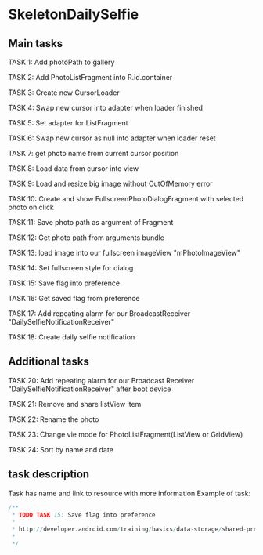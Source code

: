 SkeletonDailySelfie
========

Main tasks
--------

TASK 1: Add photoPath to gallery

TASK 2: Add PhotoListFragment into R.id.container

TASK 3: Create new CursorLoader

TASK 4: Swap new cursor into adapter when loader finished

TASK 5: Set adapter for ListFragment

TASK 6: Swap new cursor as null into adapter when loader reset

TASK 7: get photo name from current cursor position

TASK 8: Load data from cursor into view

TASK 9: Load and resize big image without OutOfMemory error

TASK 10: Create and show FullscreenPhotoDialogFragment with selected photo on click

TASK 11: Save photo path as argument of Fragment

TASK 12: Get photo path from arguments bundle

TASK 13: load image into our fullscreen imageView "mPhotoImageView"

TASK 14: Set fullscreen style for dialog

TASK 15: Save flag into preference

TASK 16: Get saved flag from preference

TASK 17: Add repeating alarm for our BroadcastReceiver "DailySelfieNotificationReceiver"

TASK 18: Create daily selfie notification

Additional tasks
--------

TASK 20: Add repeating alarm for our Broadcast Receiver  "DailySelfieNotificationReceiver" after boot device

TASK 21: Remove and share listView item

TASK 22: Rename the photo

TASK 23: Change vie mode for PhotoListFragment(ListView or GridView)

TASK 24: Sort by name and date

task description
--------

Task has name and link to resource with more information
Example of task:

```java
/**
 * TODO TASK 15: Save flag into preference
 *
 * http://developer.android.com/training/basics/data-storage/shared-preferences.html
 *
 */
```
